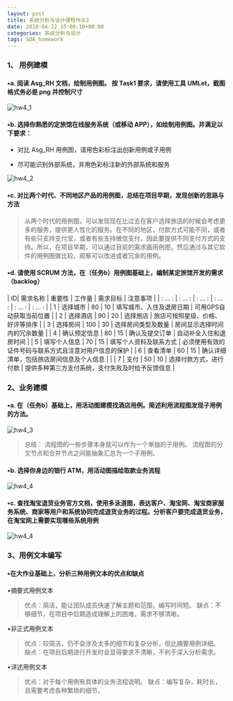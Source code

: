```yaml
---
layout: post
title: 系统分析与设计课程作业2
date: 2018-04-22 15:00:10+00:00
categories: 系统分析与设计
tags: SDA_homework
---
```


### 1、 用例建模

#### •a. 阅读 Asg_RH 文档，绘制用例图。 按 Task1 要求，请使用工具 UMLet，截图格式务必是 png 并控制尺寸

![hw4_1](../media/pic/Asg_RH_use_Case.png)

#### •b. 选择你熟悉的定旅馆在线服务系统（或移动 APP），如绘制用例图。并满足以下要求：

- 对比 Asg_RH 用例图，请用色彩标注出创新用例或子用例

- 尽可能识别外部系统，并用色彩标注新的外部系统和服务

![hw4_2](../media/pic/Asg_RH_use_Case_2.png)

#### •c. 对比两个时代、不同地区产品的用例图，总结在项目早期，发现创新的思路与方法

> 从两个时代的用例图，可以发现现在比过去在客户选择旅店的时候会考虑更多的服务，提供更人性化的服务。在不同的地区，付款方式可能不同，或者有些只支持支付宝，或者有些支持微信支付，因此要提供不同支付方式的支持。所以，在项目早期，可以通过目前的需求画用例图，然后通过与其它软件的用例图做比较，观察可以改进或者冗余的用例。

#### •d. 请使用 SCRUM 方法，在（任务b）用例图基础上，编制某定旅馆开发的需求 （backlog）

| ID| 需求名称 | 重要性 | 工作量 | 需求目标 | 注意事项 |
| : ... : | : ... : | : ... : | : ... : | : ... : | : ... : |
| 1 | 选择城市 | 80 | 10 | 填写城市、入住及退房日期 | 可用GPS自动获取当前位置 |
| 2 | 选择酒店 | 90 | 20 | 选择旅店 | 旅店可按照星级、价格、好评等排序 |
| 3 | 选择房间 |  100 | 30 | 选择房间类型及数量 | 房间显示选择时间内的冗余数量 |
| 4 | 确认预定信息 | 80 | 15 | 确认及提交订单 | 自动补全入住和退房时间 |
| 5 | 填写个人信息 | 70 | 15 | 填写个人资料及联系方式 | 必须使用有效的证件号码与联系方式且注意对用户信息的保护 |
| 6 | 查看清单 | 60 | 15 | 确认详细清单，包括旅店房间信息及个人信息 | |
| 7 | 支付 | 50  | 10 | 选择付款方式，进行付款 | 提供多种第三方支付系统，支付失败及时给予反馈信息 |

### 2、业务建模

#### •a. 在（任务b）基础上，用活动图建模找酒店用例。简述利用流程图发现子用例的方法。

![hw4_3](../media/pic/hotel_activity.png)

> 总结：
> 流程图的一些步骤本身就可以作为一个单独的子用例。
> 流程图的分叉节点和合并节点之间能抽象汇总为一个子用例。

#### •b. 选择你身边的银行 ATM，用活动图描绘取款业务流程

![hw4_4](../media/pic/银行取款_activity.png)

#### •c. 查找淘宝退货业务官方文档，使用多泳道图，表达客户、淘宝网、淘宝商家服务系统、商家等用户和系统协同完成退货业务的过程。分析客户要完成退货业务，在淘宝网上需要实现哪些系统用例

![hw4_4](../media/pic/淘宝退款.png)

### 3、用例文本编写

#### •在大作业基础上，分析三种用例文本的优点和缺点

•摘要式用例文本
>  优点：简洁，能让团队成员快速了解主题和范围，编写时间短。
>  缺点：不够细节，在项目中后期造成理解上的困难，需求不够清晰。

•非正式用例文本
>  优点：较简洁，仍不会涉及太多的细节和复杂分析，但比摘要用例详细。
>  缺点：在项目后期进行开发时会显得要求不清晰，不利于深入分析需求。

•详述用例文本
>  优点：对于每个用例有具体的业务流程说明。
>  缺点：编写复杂，耗时长，且需要考虑各种繁琐的细节。
